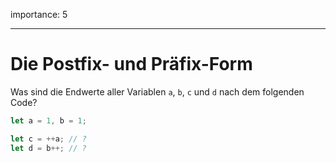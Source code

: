 importance: 5

---

# Die Postfix- und Präfix-Form

Was sind die Endwerte aller Variablen `a`, `b`, `c` und `d` nach dem folgenden Code?

```js
let a = 1, b = 1;

let c = ++a; // ?
let d = b++; // ?
```

